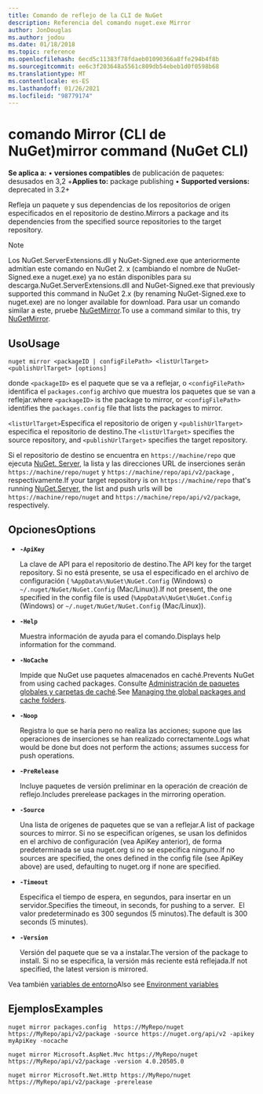 ```yaml
---
title: Comando de reflejo de la CLI de NuGet
description: Referencia del comando nuget.exe Mirror
author: JonDouglas
ms.author: jodou
ms.date: 01/18/2018
ms.topic: reference
ms.openlocfilehash: 6ecd5c11383f78fdaeb01090366a8ffe294b4f8b
ms.sourcegitcommit: ee6c3f203648a5561c809db54ebeb1d0f0598b68
ms.translationtype: MT
ms.contentlocale: es-ES
ms.lasthandoff: 01/26/2021
ms.locfileid: "98779174"
---
```

# <a name="mirror-command-nuget-cli"></a><span data-ttu-id="e998c-103">comando Mirror (CLI de NuGet)</span><span class="sxs-lookup"><span data-stu-id="e998c-103">mirror command (NuGet CLI)</span></span>

<span data-ttu-id="e998c-104">**Se aplica a:** &bullet; **versiones compatibles** de publicación de paquetes: desusados en 3,2 +</span><span class="sxs-lookup"><span data-stu-id="e998c-104">**Applies to:** package publishing &bullet; **Supported versions:** deprecated in 3.2+</span></span>

<span data-ttu-id="e998c-105">Refleja un paquete y sus dependencias de los repositorios de origen especificados en el repositorio de destino.</span><span class="sxs-lookup"><span data-stu-id="e998c-105">Mirrors a package and its dependencies from the specified source repositories to the target repository.</span></span>

> [!NOTE]
> <span data-ttu-id="e998c-106">Los NuGet.ServerExtensions.dll y NuGet-Signed.exe que anteriormente admitían este comando en NuGet 2. x (cambiando el nombre de NuGet-Signed.exe a nuget.exe) ya no están disponibles para su descarga.</span><span class="sxs-lookup"><span data-stu-id="e998c-106">NuGet.ServerExtensions.dll and NuGet-Signed.exe that previously supported this command in NuGet 2.x (by renaming NuGet-Signed.exe to nuget.exe) are no longer available for download.</span></span> <span data-ttu-id="e998c-107">Para usar un comando similar a este, pruebe [NuGetMirror](https://www.nuget.org/packages/NuGetMirror/).</span><span class="sxs-lookup"><span data-stu-id="e998c-107">To use a command similar to this, try [NuGetMirror](https://www.nuget.org/packages/NuGetMirror/).</span></span>

## <a name="usage"></a><span data-ttu-id="e998c-108">Uso</span><span class="sxs-lookup"><span data-stu-id="e998c-108">Usage</span></span>

```cli
nuget mirror <packageID | configFilePath> <listUrlTarget> <publishUrlTarget> [options]
```

<span data-ttu-id="e998c-109">donde `<packageID>` es el paquete que se va a reflejar, o `<configFilePath>` identifica el `packages.config` archivo que muestra los paquetes que se van a reflejar.</span><span class="sxs-lookup"><span data-stu-id="e998c-109">where `<packageID>` is the package to mirror, or `<configFilePath>` identifies the `packages.config` file that lists the packages to mirror.</span></span>

<span data-ttu-id="e998c-110">`<listUrlTarget>`Especifica el repositorio de origen y `<publishUrlTarget>` especifica el repositorio de destino.</span><span class="sxs-lookup"><span data-stu-id="e998c-110">The `<listUrlTarget>` specifies the source repository, and `<publishUrlTarget>` specifies the target repository.</span></span>

<span data-ttu-id="e998c-111">Si el repositorio de destino se encuentra en `https://machine/repo` que ejecuta [NuGet. Server](../../hosting-packages/nuget-server.md), la lista y las direcciones URL de inserciones serán `https://machine/repo/nuget` y `https://machine/repo/api/v2/package` , respectivamente.</span><span class="sxs-lookup"><span data-stu-id="e998c-111">If your target repository is on `https://machine/repo` that's running [NuGet.Server](../../hosting-packages/nuget-server.md), the list and push urls will be `https://machine/repo/nuget` and `https://machine/repo/api/v2/package`, respectively.</span></span>

## <a name="options"></a><span data-ttu-id="e998c-112">Opciones</span><span class="sxs-lookup"><span data-stu-id="e998c-112">Options</span></span>

- **`-ApiKey`**

  <span data-ttu-id="e998c-113">La clave de API para el repositorio de destino.</span><span class="sxs-lookup"><span data-stu-id="e998c-113">The API key for the target repository.</span></span> <span data-ttu-id="e998c-114">Si no está presente, se usa el especificado en el archivo de configuración ( `%AppData%\NuGet\NuGet.Config` (Windows) o `~/.nuget/NuGet/NuGet.Config` (Mac/Linux)).</span><span class="sxs-lookup"><span data-stu-id="e998c-114">If not present,  the one specified in the config file is used (`%AppData%\NuGet\NuGet.Config` (Windows) or `~/.nuget/NuGet/NuGet.Config` (Mac/Linux)).</span></span>

- **`-Help`**

  <span data-ttu-id="e998c-115">Muestra información de ayuda para el comando.</span><span class="sxs-lookup"><span data-stu-id="e998c-115">Displays help information for the command.</span></span>

- **`-NoCache`**

  <span data-ttu-id="e998c-116">Impide que NuGet use paquetes almacenados en caché.</span><span class="sxs-lookup"><span data-stu-id="e998c-116">Prevents NuGet from using cached packages.</span></span> <span data-ttu-id="e998c-117">Consulte [Administración de paquetes globales y carpetas de caché](../../consume-packages/managing-the-global-packages-and-cache-folders.md).</span><span class="sxs-lookup"><span data-stu-id="e998c-117">See [Managing the global packages and cache folders](../../consume-packages/managing-the-global-packages-and-cache-folders.md).</span></span>

- **`-Noop`**

  <span data-ttu-id="e998c-118">Registra lo que se haría pero no realiza las acciones; supone que las operaciones de inserciones se han realizado correctamente.</span><span class="sxs-lookup"><span data-stu-id="e998c-118">Logs what would be done but does not perform the actions; assumes success for push operations.</span></span>

- **`-PreRelease`**

  <span data-ttu-id="e998c-119">Incluye paquetes de versión preliminar en la operación de creación de reflejo.</span><span class="sxs-lookup"><span data-stu-id="e998c-119">Includes prerelease packages in the mirroring operation.</span></span>

- **`-Source`**

  <span data-ttu-id="e998c-120">Una lista de orígenes de paquetes que se van a reflejar.</span><span class="sxs-lookup"><span data-stu-id="e998c-120">A list of package sources to mirror.</span></span> <span data-ttu-id="e998c-121">Si no se especifican orígenes, se usan los definidos en el archivo de configuración (vea ApiKey anterior), de forma predeterminada se usa nuget.org si no se especifica ninguno.</span><span class="sxs-lookup"><span data-stu-id="e998c-121">If no sources are specified, the ones defined in the config file (see ApiKey above) are used, defaulting to nuget.org if none are specified.</span></span>

- **`-Timeout`**

  <span data-ttu-id="e998c-122">Especifica el tiempo de espera, en segundos, para insertar en un servidor.</span><span class="sxs-lookup"><span data-stu-id="e998c-122">Specifies the timeout, in seconds, for pushing to a server.</span></span> <span data-ttu-id="e998c-123"> El valor predeterminado es 300 segundos (5 minutos).</span><span class="sxs-lookup"><span data-stu-id="e998c-123">The default is 300 seconds (5 minutes).</span></span>

- **`-Version`**

  <span data-ttu-id="e998c-124">Versión del paquete que se va a instalar.</span><span class="sxs-lookup"><span data-stu-id="e998c-124">The version of the package to install.</span></span> <span data-ttu-id="e998c-125">Si no se especifica, la versión más reciente está reflejada.</span><span class="sxs-lookup"><span data-stu-id="e998c-125">If not specified, the latest version is mirrored.</span></span>

<span data-ttu-id="e998c-126">Vea también [variables de entorno](cli-ref-environment-variables.md)</span><span class="sxs-lookup"><span data-stu-id="e998c-126">Also see [Environment variables](cli-ref-environment-variables.md)</span></span>

## <a name="examples"></a><span data-ttu-id="e998c-127">Ejemplos</span><span class="sxs-lookup"><span data-stu-id="e998c-127">Examples</span></span>

```cli
nuget mirror packages.config  https://MyRepo/nuget https://MyRepo/api/v2/package -source https://nuget.org/api/v2 -apikey myApiKey -nocache

nuget mirror Microsoft.AspNet.Mvc https://MyRepo/nuget https://MyRepo/api/v2/package -version 4.0.20505.0

nuget mirror Microsoft.Net.Http https://MyRepo/nuget https://MyRepo/api/v2/package -prerelease
```

